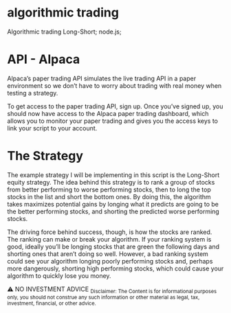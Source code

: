 # algorithmic trading
 Algorithmic trading Long-Short; node.js;

# API - Alpaca
Alpaca’s paper trading API simulates the live trading API in a paper environment so we don’t have to worry about trading with real money when testing a strategy.

To get access to the paper trading API, sign up. Once you’ve signed up, you should now have access to the Alpaca paper trading dashboard, which allows you to monitor your paper trading and gives you the access keys to link your script to your account.

# The Strategy

The example strategy I will be implementing in this script is the Long-Short equity strategy. The idea behind this strategy is to rank a group of stocks from better performing to worse performing stocks, then to long the top stocks in the list and short the bottom ones. By doing this, the algorithm takes maximizes potential gains by longing what it predicts are going to be the better performing stocks, and shorting the predicted worse performing stocks.

The driving force behind success, though, is how the stocks are ranked. The ranking can make or break your algorithm. If your ranking system is good, ideally you’ll be longing stocks that are green the following days and shorting ones that aren’t doing so well. However, a bad ranking system could see your algorithm longing poorly performing stocks and, perhaps more dangerously, shorting high performing stocks, which could cause your algorithm to quickly lose you money.

:warning: NO INVESTMENT ADVICE
<sub>Disclaimer: The Content is for informational purposes only, you should not construe any such information or other material as legal, tax, investment, financial, or other advice.</sub>
